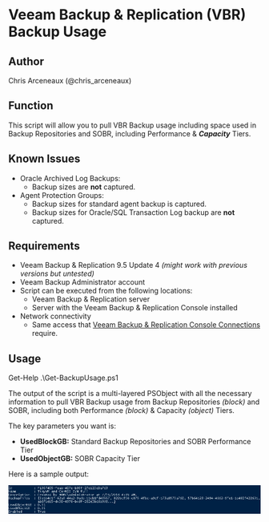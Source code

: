 # Veeam Backup & Replication (VBR) Backup Usage

## Author

Chris Arceneaux (@chris_arceneaux)

## Function

This script will allow you to pull VBR Backup usage including space used in Backup Repositories and SOBR, including Performance & ***Capacity*** Tiers.

## Known Issues

* Oracle Archived Log Backups:
  * Backup sizes are **not** captured.
* Agent Protection Groups:
  * Backup sizes for standard agent backup is captured.
  * Backup sizes for Oracle/SQL Transaction Log backup are **not** captured.

## Requirements

* Veeam Backup & Replication 9.5 Update 4 *(might work with previous versions but untested)*
* Veeam Backup Administrator account
* Script can be executed from the following locations:
  * Veeam Backup & Replication server
  * Server with the Veeam Backup & Replication Console installed
* Network connectivity
  * Same access that [Veeam Backup & Replication Console Connections](https://helpcenter.veeam.com/docs/backup/vsphere/used_ports.html?ver=95u4) require.

## Usage

Get-Help .\Get-BackupUsage.ps1

The output of the script is a multi-layered PSObject with all the necessary information to pull VBR Backup usage from Backup Repositories *(block)* and SOBR, including both Performance *(block)* & Capacity *(object)* Tiers.

The key parameters you want is:

* **UsedBlockGB:** Standard Backup Repositories and SOBR Performance Tier
* **UsedObjectGB:** SOBR Capacity Tier

Here is a sample output:

![Sample Output](sample-output.png)
